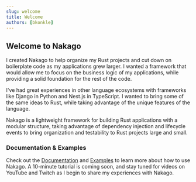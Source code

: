 ```yaml
---
slug: welcome
title: Welcome
authors: [bkonkle]
---
```


## Welcome to Nakago

I created Nakago to help organize my Rust projects and cut down on boilerplate code as my applications grew larger. I wanted a framework that would allow me to focus on the business logic of my applications, while providing a solid foundation for the rest of the code.

I've had great experiences in other language ecosystems with frameworks like Django in Python and Nest.js in TypeScript. I wanted to bring some of the same ideas to Rust, while taking advantage of the unique features of the language.

Nakago is a lightweight framework for building Rust applications with a modular structure, taking advantage of dependency injection and lifecycle events to bring organization and testability to Rust projects large and small.

### Documentation & Examples

Check out the [Documentation](/docs/intro) and [Examples](/docs/examples) to learn more about how to use Nakago. A 10-minute tutorial is coming soon, and stay tuned for videos on YouTube and Twitch as I begin to share my experiences with Nakago.
